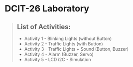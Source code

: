 # DCIT-26 Laboratory
>## List of Activities:
>- Activity 1 - Blinking Lights (without Button)
>- Activity 2 - Traffic Lights (with Button)
>- Activity 3 - Traffic Lights + Sound (Button, Buzzer)
>- Activity 4 - Alarm (Buzzer, Servo) 
>- Activity 5 - LCD i2C - Simulation
